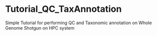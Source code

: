 # Tutorial_QC_TaxAnnotation
Simple Tutorial for performing QC and Taxonomic annotation on Whole Genome Shotgun on HPC system
